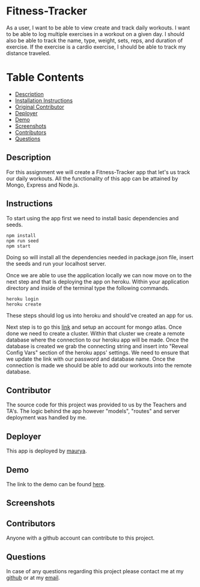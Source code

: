 # Fitness-Tracker
  As a user, I want to be able to view create and track daily workouts. I want to be able to log multiple exercises in a workout on a given day. I should also be able to track the name, type, weight, sets, reps, and duration of exercise. If the exercise is a cardio exercise, I should be able to track my distance traveled.

# Table Contents
- [Description](#Description)
- [Installation Instructions](#Instructions)
- [Original Contributor](#Contributor)
- [Deployer](#Deployer)
- [Demo](#Demo)
- [Screenshots](#Screenshots)
- [Contributors](#Contributors)
- [Questions](#Questions)

## Description
  For this assignment we will create a Fitness-Tracker app that let's us track our daily workouts. All the functionality of this app can be attained by Mongo, Express and Node.js. 

## Instructions
  To start using the app first we need to install basic dependencies and seeds. 
  ```
  npm install
  npm run seed
  npm start
  ```
  Doing so will install all the dependencies needed in package.json file, insert the seeds and run your localhost server. 

  Once we are able to use the application locally we can now move on to the next step and that is deploying the app on heroku. 
  Within your application directory and inside of the terminal type the following commands. 
  ```
  heroku login
  heroku create
  ```
  These steps should log us into heroku and should've created an app for us. 
  
  Next step is to go this [link](https://www.mongodb.com/cloud/atlas/lp/try2?utm_source=google&utm_campaign=gs_americas_united_states_search_brand_atlas_desktop&utm_term=%2Bmongo%20%2Bdb%20%2Batlas&utm_medium=cpc_paid_search&utm_ad=b&utm_ad_campaign_id=1718986498&gclid=CjwKCAjw4_H6BRALEiwAvgfzqyKbbj1J-42iF-76-KUxw5aXX8TxWsIIQTSa_Z-A3PNd3Jvh5qxFBBoC4VoQAvD_BwE) and setup an account for mongo atlas. 
  Once done we need to create a cluster. Within that cluster we create a remote database where the connection to our heroku app will be made. Once the database is created we grab the connecting string and insert into "Reveal Config Vars" section of the heroku apps' settings.
  We need to ensure that we update the link with our password and database name. Once the connection is made we should be able to add our workouts into the remote database. 

## Contributor
  The source code for this project was provided to us by the Teachers and TA's. The logic behind the app however "models", "routes" and server deployment was handled by me. 

## Deployer
  This app is deployed by [maurya](https://github.com/).

## Demo
  The link to the demo can be found [here]().

## Screenshots


## Contributors
  Anyone with a github account can contribute to this project. 

## Questions
  In case of any questions regarding this project please contact me at my [github](https://github.com/) or at my [email](patelmaurya0512@gmail.com).
